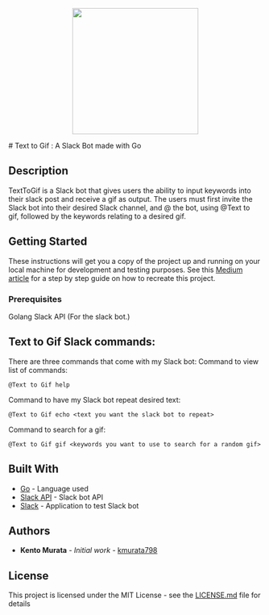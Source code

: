 <p align="center">
  <img src="gopher-typing.gif" height="250">
</p>
# Text to Gif : A Slack Bot made with Go

## Description

TextToGif is a Slack bot that gives users the ability to input keywords into their slack post and receive a gif as output.
The users must first invite the Slack bot into their desired Slack channel, and @ the bot, using @Text to gif, followed by the keywords relating to a desired gif.

## Getting Started

These instructions will get you a copy of the project up and running on your local machine for development and testing purposes. See this [Medium article](https://levelup.gitconnected.com/text-to-gif-a-slack-bot-made-with-go-22ed2a54a07b) for a step by step guide on how to recreate this project.

### Prerequisites

Golang
Slack API (For the slack bot.)

## Text to Gif Slack commands:
There are three commands that come with my Slack bot:
Command to view list of commands:
```
@Text to Gif help
```
Command to have my Slack bot repeat desired text:
```
@Text to Gif echo <text you want the slack bot to repeat>
```
Command to search for a gif:
```
@Text to Gif gif <keywords you want to use to search for a random gif>
```

## Built With

* [Go](https://golang.org) - Language used
* [Slack API](https://api.slack.com/apps?new_classic_app=1) - Slack bot API
* [Slack](https://slack.com) - Application to test Slack bot

## Authors

* **Kento Murata** - *Initial work* - [kmurata798](https://github.com/kmurata798)

## License

This project is licensed under the MIT License - see the [LICENSE.md](LICENSE.md) file for details
